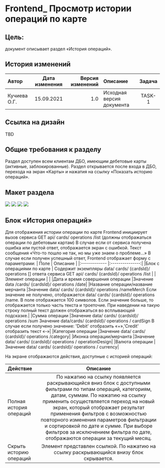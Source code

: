 # Frontend_ Просмотр истории операций по карте

## Цель: 
документ описывает раздел «История операций».

## История изменений
| Автор  | Дата изменения  | Версия изменений |Описание  | Задача  | 
|:------------- |:---------------:| -------------:|:------------- |:---------------:| 
|Кучиева О.Г.      | 15.09.2021  |    1.0 | Исходная версия документа     | TASK-1      |
## Ссылка на дизайн
TBD
## Общие требования к разделу
Раздел доступен всем клиентам ДБО, имеющим дебетовые карты (активные, заблокированные). Раздел открывается после входа в ДБО, перехода на экран «Карты» и нажатия на ссылку «Показать историю операций».
## Макет раздела
![](//placehold.it/150x100)
![](//placehold.it/150x100)
![](//placehold.it/150x100)
![](//placehold.it/150x100)

## Блок «История операций»
Для отображения истории  операции по карте Frontend инициирует вызов сервиса GET api/ cards/  operations /list  (должны отображаться операции по дебетовым картам)
В случае если от сервиса получена ошибка или пустой ответ, отображается экран с ошибкой. Текст сообщения «Что-то пошло не так, но мы уже знаем о проблеме…»
В случае если получен успешный ответ, Frontend отображает форму с параметрами:
| Поле  | Описание  | 
|:------------- |:---------------:| 
|Блок с операциями по карте    | Содержит экземпляры data/ cards/ {cardsId}/ operations [] ответа сервиса GET api/ cards/ {cardsId}/ operations /list | 
|Элемент операции  |  | 
|Дата и время совершения операции |Значение data /cards/ {cardsId}/ operations /date| 
|Название операции/название мерчанта |Значение data/ cards/ {cardsId}/ operations /nameMerch Если значение не получено, отображается data/ cards/ {cardsId}/ operations /name. В поле отображается 100 символов. Если значение больше, то отображается только часть текста и троеточие. При наведении на такую строку полный текст должен отображаться во всплывающей подсказке.| 
|Сумма операции |Значение data/ cards/ {cardsId}/ operations /sum Значение data/cards/ {cardsId}/ operations / cardSign В случае если получено значение: 'Debit' отобразить «+»,'Credit' отобразить текст «-»| 
|Категория операции |Значение data/ cards/ {cardsId}/ operations /category| 
|Иконка операции/мерчанта |Значение data/ cards/ {cardsId}/ operations / operationDesign| 
|Валюта операции |Значение data/ cards/ {cardsId}/ operations / currency| 

На экране отображаются действия, доступные с историей операций: 

| Действие  | Описание  | 
|:------------- |:---------------:| 
|Полная история операций   | По нажатию на ссылку появляется раскрывающийся вниз блок с доступными фильтрами по типам операций, категориям, датам, суммам. По нажатию на ссылку применить осуществляется переход на новый экран, который отображает результат применения фильтров с возможностью повторного изменения параметров фильтрации и сортировкой по дате и сумме. При выборе фильтров за исключением фильтра по дате, отображаются операции за текущий месяц.| 
|Скрыть историю операций| Элемент представлен ссылкой. По нажатию на ссылку раскрывающийся внизу блок скрывается. | 